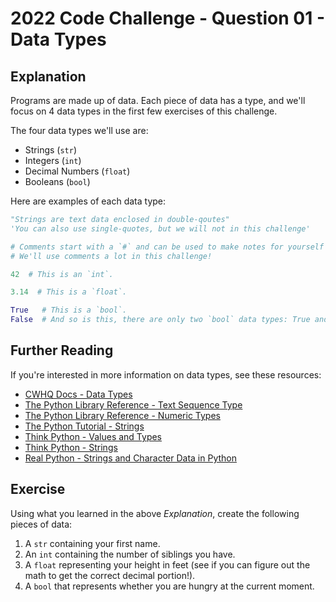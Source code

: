 # 2022 Code Challenge - Question 01 - Data Types

## Explanation 

Programs are made up of data. Each piece of data has a type, and we'll focus on 4 data types in the
first few exercises of this challenge. 

The four data types we'll use are:
- Strings (`str`)
- Integers (`int`)
- Decimal Numbers (`float`)
- Booleans (`bool`)

Here are examples of each data type:

```python
"Strings are text data enclosed in double-qoutes"
'You can also use single-quotes, but we will not in this challenge'

# Comments start with a `#` and can be used to make notes for yourself while programming.
# We'll use comments a lot in this challenge!

42  # This is an `int`. 

3.14  # This is a `float`.

True   # This is a `bool`.
False  # And so is this, there are only two `bool` data types: True and False.
```

## Further Reading

If you're interested in more information on data types, see these resources:
-   [CWHQ Docs - Data Types](https://docs.codewizardshq.com/python/python-language/#data-types)
-   [The Python Library Reference - Text Sequence Type](https://docs.python.org/3/library/stdtypes.html#text-sequence-type-str)
-   [The Python Library Reference - Numeric Types](https://docs.python.org/3/library/stdtypes.html#numeric-types-int-float-complex)
-   [The Python Tutorial - Strings](https://docs.python.org/3/tutorial/introduction.html#strings)
-   [Think Python - Values and Types](https://greenteapress.com/thinkpython2/html/thinkpython2002.html#sec10)
-   [Think Python - Strings](https://greenteapress.com/thinkpython2/html/thinkpython2009.html)
-   [Real Python - Strings and Character Data in Python](https://realpython.com/python-strings/)

## Exercise

Using what you learned in the above *Explanation*, create the following pieces of data:
1. A `str` containing your first name.
2. An `int` containing the number of siblings you have.
3. A `float` representing your height in feet (see if you can figure out the math to get the correct decimal portion!).
4. A `bool` that represents whether you are hungry at the current moment.
